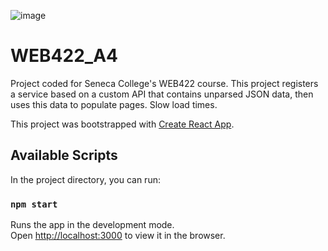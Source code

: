 ![image](https://user-images.githubusercontent.com/16945557/120540979-493b8100-c3b7-11eb-87a4-3a7b5f29486e.png)

# WEB422_A4
Project coded for Seneca College's WEB422 course. This project registers a service based on a custom API that contains unparsed JSON data, then uses this data to populate pages. Slow load times.

This project was bootstrapped with [Create React App](https://github.com/facebook/create-react-app).

## Available Scripts

In the project directory, you can run:

### `npm start`

Runs the app in the development mode.<br>
Open [http://localhost:3000](http://localhost:3000) to view it in the browser.

